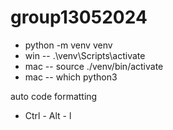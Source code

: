# group13052024

- python -m venv venv
- win -- .\venv\Scripts\activate
- mac -- source ./venv/bin/activate
- mac -- which python3

auto code formatting
- Ctrl - Alt - l
